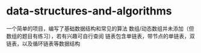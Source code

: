 # data-structures-and-algorithms
一个简单的项目，编写了基础数据结构和常见的算法
数组/动态数组并未添加（但数组的题目有练习），若有兴趣可自行查阅
链表包含单链表，带节点的单链表，双链表，以及循环链表等数据结构

